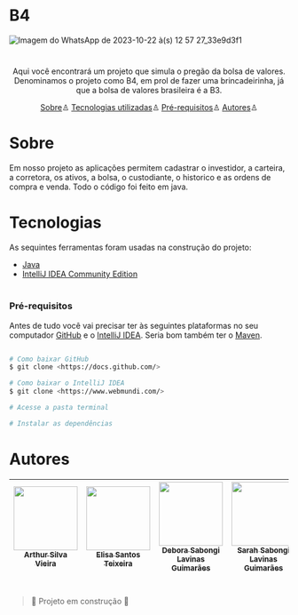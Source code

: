 # B4 

![Imagem do WhatsApp de 2023-10-22 à(s) 12 57 27_33e9d3f1](https://github.com/ArthurSilvaVieira/Logica/assets/126774200/33d180f2-e0ff-4947-a400-e3465476a080)

<h1> </h1>

<p align="center"> Aqui você encontrará um projeto que simula o pregão da bolsa de valores. Denominamos o projeto como B4, em prol de fazer uma brincadeirinha, já que a bolsa de valores brasileira é a B3. </p>

<p align="center">
  <a href="#sobre">Sobre</a>♙
  <a href="#Tecnologias">Tecnologias utilizadas</a>♙
  <a href="#Pré-requisitos">Pré-requisitos</a>♙
  <a href="#autores">Autores</a>♙
</p>



# Sobre

 <p>Em nosso projeto as aplicações permitem cadastrar o  investidor, a carteira, a corretora, os ativos, a bolsa, o custodiante, o historico e as ordens de compra e venda. Todo o código 
  foi feito em java.</p>



<h1> </h1>

# Tecnologias
As sequintes ferramentas foram usadas na construção do projeto:
- [Java](https://www.java.com/pt-BR/)
- [IntelliJ IDEA Community Edition](https://www.jetbrains.com/idea/download/?section=windows)
  
<h1> </h1>

### Pré-requisitos 
Antes de tudo você vai precisar ter às seguintes plataformas no seu computador [GitHub](https://github.com/) e o [IntelliJ IDEA](https://www.jetbrains.com/idea/). Seria bom também ter o [Maven](https://maven.apache.org/). 

```bash 

# Como baixar GitHub
$ git clone <https://docs.github.com/>

# Como baixar o IntelliJ IDEA
$ git clone <https://www.webmundi.com/>

# Acesse a pasta terminal 

# Instalar as dependências 

``` 



# Autores

| [<img loading="lazy" src="https://github.com/ArthurSilvaVieira/Logica/blob/main/FotosMembros/Imagem%20do%20WhatsApp%20de%202023-10-22%20%C3%A0(s)%2014.01.29_3c275954.jpg" width=115><br><sub>Arthur Silva Vieira</sub>](https://github.com/ArthurSilvaVieira) |  [<img loading="lazy" src="https://github.com/ArthurSilvaVieira/Logica/blob/main/FotosMembros/Imagem%20do%20WhatsApp%20de%202023-10-22%20%C3%A0(s)%2014.17.19_9648cd21.jpg" width=115><br><sub>Elisa Santos Teixeira</sub>](https://github.com/Elisa1912) |  [<img loading="lazy" src="https://github.com/ArthurSilvaVieira/Logica/blob/main/FotosMembros/Imagem%20do%20WhatsApp%20de%202023-10-22%20%C3%A0(s)%2014.31.06_25e9d628.jpg" width=115><br><sub>Debora Sabongi Lavinas Guimarães</sub>](https://github.com/Sabongi08) |  [<img loading="lazy" src="https://github.com/ArthurSilvaVieira/Logica/blob/main/FotosMembros/Imagem%20do%20WhatsApp%20de%202023-10-22%20%C3%A0(s)%2014.20.46_ef12eef0.jpg" width=115><br><sub>Sarah Sabongi Lavinas Guimarães</sub>](https://github.com/SarahSLG) |
| :---: | :---: | :---: | :---: |

<h1> </h1>



> :construction: Projeto em construção :construction:
